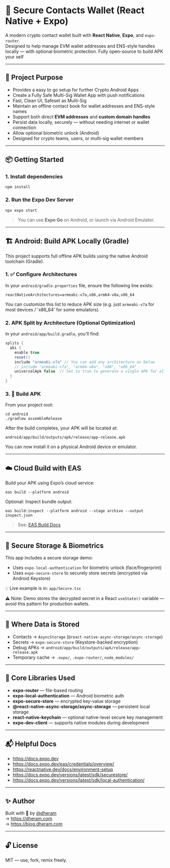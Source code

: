 # 🔐 Secure Contacts Wallet (React Native + Expo)

A modern crypto contact wallet built with **React Native**, **Expo**, and `expo-router`.  
Designed to help manage EVM wallet addresses and ENS-style handles locally — with optional biometric protection.
Fully open-source to build APK your self

---

## 📱 Project Purpose

- Provides a easy to go setup for further Crypto Android Apps
- Create a Fully Safe Multi-Sig Wallet App with push notifications
- Fast, Clean UI, Safeset as Multi-Sig
- Maintain an offline contact book for wallet addresses and ENS-style names  
- Support both direct **EVM addresses** and **custom domain handles**  
- Persist data locally, securely — without needing internet or wallet connection  
- Allow optional biometric unlock (Android)  
- Designed for crypto teams, users, or multi-sig wallet members

---

## 📦 Getting Started

### 1. Install dependencies

    npm install

### 2. Run the Expo Dev Server

    npx expo start

> You can use **Expo Go** on Android, or launch via Android Emulator.

---

## 🏗 Android: Build APK Locally (Gradle)

This project supports full offline APK builds using the native Android toolchain (Gradle).

### 1. ✅ Configure Architectures

In your `android/gradle.properties` file, ensure the following line exists:

    reactNativeArchitectures=armeabi-v7a,x86,arm64-v8a,x86_64

You can customize this list to reduce APK size (e.g. just `armeabi-v7a` for most devices / 'x86_64' for some emulators).

### 2. APK Split by Architecture (Optional Optimization)

In your `android/app/build.gradle`, you'll find:

```gradle
splits {
  abi {
    enable true
    reset()
    include "armeabi-v7a" // You can add any architecture as below
    // include "armeabi-v7a", "arm64-v8a", "x86", "x86_64"
    universalApk false  // Set to true to generate a single APK for all ABIs
  }
}
```

### 3. 🧱 Build APK

From your project root:

    cd android
    ./gradlew assembleRelease

After the build completes, your APK will be located at:

    android/app/build/outputs/apk/release/app-release.apk

You can now install it on a physical Android device or emulator.

---

## ☁️ Cloud Build with EAS

Build your APK using Expo’s cloud service:

    eas build --platform android

Optional: Inspect bundle output:

    eas build:inspect --platform android --stage archive --output inspect.json

> See: [EAS Build Docs](https://docs.expo.dev/build/introduction)

---

## 🔐 Secure Storage & Biometrics

This app includes a secure storage demo:

- Uses `expo-local-authentication` for biometric unlock (face/fingerprint)
- Uses `expo-secure-store` to securely store secrets (encrypted via Android Keystore)

💡 Live example is in: `app/Secure.tsx`

⚠️ Note: Demo stores the decrypted secret in a React `useState()` variable — avoid this pattern for production wallets.

---

## 📁 Where Data is Stored

- Contacts → `AsyncStorage` (`@react-native-async-storage/async-storage`)
- Secrets → `expo-secure-store` (Keystore-backed encryption)
- Debug APKs → `android/app/build/outputs/apk/release/app-release.apk`
- Temporary cache → `.expo/`, `.expo-router/`, `node_modules/`

---

## 🧩 Core Libraries Used

- **expo-router** — file-based routing
- **expo-local-authentication** — Android biometric auth
- **expo-secure-store** — encrypted key-value storage
- **@react-native-async-storage/async-storage** — persistent local storage
- **react-native-keychain** — optional native-level secure key management
- **expo-dev-client** — supports native modules during development

---

## 📬 Helpful Docs

- https://docs.expo.dev
- https://docs.expo.dev/eas/credentials/overview/
- https://reactnative.dev/docs/environment-setup
- https://docs.expo.dev/versions/latest/sdk/securestore/
- https://docs.expo.dev/versions/latest/sdk/local-authentication/

---

## ✨ Author

Built with 💜 by [@dheram](https://github.com/dheram)  
→ https://dheram.com  
→ https://blog.dheram.com

---

## 🔓 License

MIT — use, fork, remix freely.
